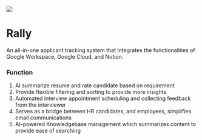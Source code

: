 ![](https://github.com/JiaLing-Tan/Rally-Prelim/blob/latest_branch/lib/assets/RALLY%20(1).png)

# Rally
An all-in-one applicant tracking system that integrates the functionalities of Google Workspace, Google Cloud, and Notion.

### Function
1. AI summarize resume and rate candidate based on requirement
2. Provide flexible filtering and sorting to provide more insights
3. Automated interview appointment scheduling and collecting feedback from the interviewer
4. Serves as a bridge between HR candidates, and employees, simplifies email communications
5. AI-powered Knowledgebase management which summarizes content to provide ease of searching
